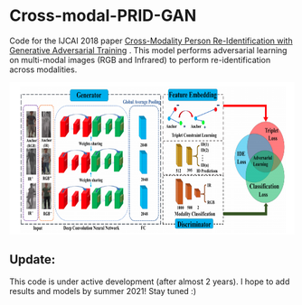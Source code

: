 # Cross-modal-PRID-GAN

Code for the IJCAI 2018 paper [Cross-Modality Person Re-Identification with Generative Adversarial Training](https://www.ijcai.org/proceedings/2018/94) . This model performs adversarial learning on multi-modal images (RGB and Infrared) to perform re-identification across modalities. 

<p align="center">
	<img src="cmgan.png" height="270" width="770"/>
</p>


## Update: 

This code is under active development (after almost 2 years). I hope to add results and models by summer 2021! Stay tuned :)
